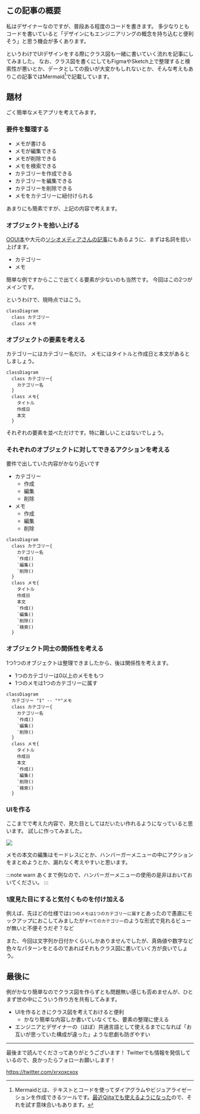 <!--
title:   クラス図をUIデザインの際にも書く
tags:    Design,uml,クラス図,デザイン
id:      019231958ee1f3d5bf5d
private: false
-->
## この記事の概要

私はデザイナーなのですが、普段ある程度のコードを書きます。
多少なりともコードを書いていると「デザインにもエンジニアリングの概念を持ち込むと便利そう」と思う機会が多くあります。

というわけでUIデザインをする際にクラス図も一緒に書いていく流れを記事にしてみました。
なお、クラス図を書くにしてもFigmaやSketch上で整理すると検索性が悪いとか、データとしての扱いが大変かもしれないとか、そんな考えもありこの記事ではMermaid[^1]で記載しています。

[^1]: Mermaidとは、テキストとコードを使ってダイアグラムやビジュアライゼーションを作成できるツールです。[最近Qiitaでも使えるようになった](https://qiita.com/release-notes#mermaidによるダイアグラムの表示をベータ版として公開しました)ので、それを試す意味合いもあります。

## 題材

ごく簡単なメモアプリを考えてみます。

### 要件を整理する

- メモが書ける
- メモが編集できる
- メモが削除できる
- メモを検索できる
- カテゴリーを作成できる
- カテゴリーを編集できる
- カテゴリーを削除できる
- メモをカテゴリーに紐付けられる

あまりにも簡素ですが、上記の内容で考えます。

### オブジェクトを拾い上げる

[OOUI本](https://www.amazon.co.jp/dp/B0893RK6WC/)や大元の[ソシオメディアさんの記事](https://www.sociomedia.co.jp/7279)にもあるように、まずは名詞を拾い上げます。

- カテゴリー
- メモ

簡単な例ですからここで出てくる要素が少ないのも当然です。
今回はこの2つがメインです。

というわけで、現時点ではこう。

```mermaid
classDiagram
  class カテゴリー
  class メモ
```

### オブジェクトの要素を考える

カテゴリーにはカテゴリー名だけ。
メモにはタイトルと作成日と本文があるとしましょう。

```mermaid
classDiagram
  class カテゴリー{
    カテゴリー名
  }
  class メモ{
    タイトル
    作成日
    本文
  }
```

それぞれの要素を並べただけです。特に難しいことはないでしょう。

### それぞれのオブジェクトに対してできるアクションを考える

要件で出していた内容がかなり近いです

- カテゴリー
    - 作成
    - 編集
    - 削除
- メモ
    - 作成
    - 編集
    - 削除

```mermaid
classDiagram
  class カテゴリー{
    カテゴリー名
    `作成()
    `編集()
    `削除()
  }
  class メモ{
    タイトル
    作成日
    本文
    `作成()
    `編集()
    `削除()
    `検索()
  }
```

### オブジェクト同士の関係性を考える

1つ1つのオブジェクトは整理できましたから、後は関係性を考えます。

- 1つのカテゴリーは0以上のメモをもつ
- 1つのメモは1つのカテゴリーに属す

```mermaid
classDiagram
  カテゴリー "1" -- "*"メモ
  class カテゴリー{
    カテゴリー名
    `作成()
    `編集()
    `削除()
  }
  class メモ{
    タイトル
    作成日
    本文
    `作成()
    `編集()
    `削除()
    `検索()
  }
```

### UIを作る

ここまでで考えた内容で、見た目としてはだいたい作れるようになっていると思います。
試しに作ってみました。

![](https://qiita-image-store.s3.ap-northeast-1.amazonaws.com/0/214677/e91f1af8-7c80-6846-462d-a95ca813d1a0.png)

メモの本文の編集はモードレスにとか、ハンバーガーメニューの中にアクションをまとめようとか、漏れなく考えやすいと思います。

:::note warn
あくまで例なので、ハンバーガーメニューの使用の是非はおいておいてください。
:::

### 1度見た目にすると気付くものを付け加える

例えば、先ほどの仕様では`1つのメモは1つのカテゴリーに属す`とあったので愚直にモックアップにおこしてみましたが`すべてのカテゴリー`のような形式で見れるビューが無いと不便そうだぞ？など

また、今回は文字列か日付かくらいしかありませんでしたが、真偽値や数字など色々なパターンをとるのであればそれもクラス図に書いていく方が良いでしょう。

## 最後に

例がかなり簡単なのでクラス図を作らずとも問題無い感じも否めませんが、ひとまず世の中にこういう作り方を共有してみます。

- UIを作るときにクラス図を考えておけると便利
    - かなり簡単な内容しか書いていなくても、要素の整理に使える
- エンジニアとデザイナーの（ほぼ）共通言語として使えるまでになれば「お互いが思っていた構成が違った」ような悲劇も防ぎやすい

---

最後まで読んでくださってありがとうございます！
Twitterでも情報を発信しているので、良かったらフォローお願いします！

https://twitter.com/xrxoxcxox